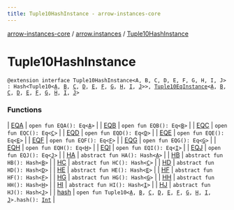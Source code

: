 ```yaml
---
title: Tuple10HashInstance - arrow-instances-core
---
```


[arrow-instances-core](../../index.html) / [arrow.instances](../index.html) / [Tuple10HashInstance](./index.html)

# Tuple10HashInstance

`@extension interface Tuple10HashInstance<A, B, C, D, E, F, G, H, I, J> : Hash<Tuple10<`[`A`](index.html#A)`, `[`B`](index.html#B)`, `[`C`](index.html#C)`, `[`D`](index.html#D)`, `[`E`](index.html#E)`, `[`F`](index.html#F)`, `[`G`](index.html#G)`, `[`H`](index.html#H)`, `[`I`](index.html#I)`, `[`J`](index.html#J)`>>, `[`Tuple10EqInstance`](../-tuple10-eq-instance/index.html)`<`[`A`](index.html#A)`, `[`B`](index.html#B)`, `[`C`](index.html#C)`, `[`D`](index.html#D)`, `[`E`](index.html#E)`, `[`F`](index.html#F)`, `[`G`](index.html#G)`, `[`H`](index.html#H)`, `[`I`](index.html#I)`, `[`J`](index.html#J)`>`

### Functions

| [EQA](-e-q-a.html) | `open fun EQA(): Eq<`[`A`](index.html#A)`>` |
| [EQB](-e-q-b.html) | `open fun EQB(): Eq<`[`B`](index.html#B)`>` |
| [EQC](-e-q-c.html) | `open fun EQC(): Eq<`[`C`](index.html#C)`>` |
| [EQD](-e-q-d.html) | `open fun EQD(): Eq<`[`D`](index.html#D)`>` |
| [EQE](-e-q-e.html) | `open fun EQE(): Eq<`[`E`](index.html#E)`>` |
| [EQF](-e-q-f.html) | `open fun EQF(): Eq<`[`F`](index.html#F)`>` |
| [EQG](-e-q-g.html) | `open fun EQG(): Eq<`[`G`](index.html#G)`>` |
| [EQH](-e-q-h.html) | `open fun EQH(): Eq<`[`H`](index.html#H)`>` |
| [EQI](-e-q-i.html) | `open fun EQI(): Eq<`[`I`](index.html#I)`>` |
| [EQJ](-e-q-j.html) | `open fun EQJ(): Eq<`[`J`](index.html#J)`>` |
| [HA](-h-a.html) | `abstract fun HA(): Hash<`[`A`](index.html#A)`>` |
| [HB](-h-b.html) | `abstract fun HB(): Hash<`[`B`](index.html#B)`>` |
| [HC](-h-c.html) | `abstract fun HC(): Hash<`[`C`](index.html#C)`>` |
| [HD](-h-d.html) | `abstract fun HD(): Hash<`[`D`](index.html#D)`>` |
| [HE](-h-e.html) | `abstract fun HE(): Hash<`[`E`](index.html#E)`>` |
| [HF](-h-f.html) | `abstract fun HF(): Hash<`[`F`](index.html#F)`>` |
| [HG](-h-g.html) | `abstract fun HG(): Hash<`[`G`](index.html#G)`>` |
| [HH](-h-h.html) | `abstract fun HH(): Hash<`[`H`](index.html#H)`>` |
| [HI](-h-i.html) | `abstract fun HI(): Hash<`[`I`](index.html#I)`>` |
| [HJ](-h-j.html) | `abstract fun HJ(): Hash<`[`J`](index.html#J)`>` |
| [hash](hash.html) | `open fun Tuple10<`[`A`](index.html#A)`, `[`B`](index.html#B)`, `[`C`](index.html#C)`, `[`D`](index.html#D)`, `[`E`](index.html#E)`, `[`F`](index.html#F)`, `[`G`](index.html#G)`, `[`H`](index.html#H)`, `[`I`](index.html#I)`, `[`J`](index.html#J)`>.hash(): `[`Int`](https://kotlinlang.org/api/latest/jvm/stdlib/kotlin/-int/index.html) |

